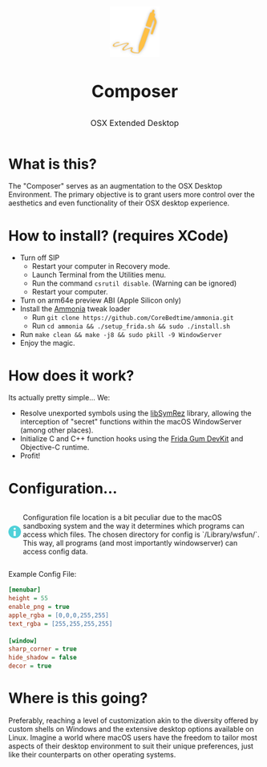 <div style="display: flex; flex-direction: column; align-items: center;">
    <img src=".readme/composerlogo.png" alt="Logo" width="100"/>
    <h1 style="font-size: 34px; text-decoration: none;">Composer</h1>
    <p style="font-size: 16px; margin-top: 10px; text-decoration: none;">OSX Extended Desktop</p>
</div>


# What is this?
The "Composer" serves as an augmentation to the OSX Desktop Environment. The primary objective is to grant users more control over the aesthetics and even functionality of their OSX desktop experience.

# How to install? (requires XCode)
- Turn off SIP
    - Restart your computer in Recovery mode.
    - Launch Terminal from the Utilities menu.
    - Run the command `csrutil disable`. (Warning can be ignored)
    - Restart your computer.
- Turn on arm64e preview ABI (Apple Silicon only)
- Install the [Ammonia](https://github.com/CoreBedtime/ammonia) tweak loader 
    - Run `git clone https://github.com/CoreBedtime/ammonia.git`
    - Run `cd ammonia && ./setup_frida.sh && sudo ./install.sh`
- Run `make clean && make -j8 && sudo pkill -9 WindowServer`
- Enjoy the magic.

# How does it work?
Its actually pretty simple... 
We:
- Resolve unexported symbols using the [libSymRez](https://github.com/jslegendre/libSymRez.git) library, allowing the interception of "secret" functions within the macOS WindowServer (among other places). 
- Initialize C and C++ function hooks using the [Frida Gum DevKit](https://github.com/frida/frida-gum) and Objective-C runtime.
- Profit!

# Configuration...
<div style="display: flex; flex-direction: row; align-items: center;">
    <img src=".readme/info.png" alt="Logo" width="25" style="margin-right: 4px; margin-bottom: 10px;"/>
    <p style="text-decoration: none;">Configuration file location is a bit peculiar due to the macOS sandboxing system and the way it determines which programs can access which files. The chosen directory for config is `/Library/wsfun/`. This way, all programs (and most importantly windowserver) can access config data.</p>
</div>



Example Config File:
```ini
[menubar]
height = 55
enable_png = true
apple_rgba = [0,0,0,255,255]
text_rgba = [255,255,255,255]

[window]
sharp_corner = true
hide_shadow = false
decor = true
```

# Where is this going?
Preferably, reaching a level of customization akin to the diversity offered by custom shells on Windows and the extensive desktop options available on Linux. Imagine a world where macOS users have the freedom to tailor most aspects of their desktop environment to suit their unique preferences, just like their counterparts on other operating systems.
